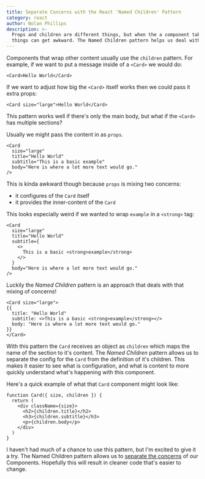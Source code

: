 ```yaml
---
title: Separate Concerns with the React 'Named Children' Pattern
category: react
author: Nolan Phillips
description: >-
  Props and children are different things, but when the a component takes multiple children
  things can get awkward. The Named Children pattern helps us deal with this.
---
```


Components that wrap other content usually use the `children` pattern. For example, if we want to put a message inside of a `<Card>` we would do:

```tsx
<Card>Hello World</Card>
```

If we want to adjust how big the `<Card>` itself works then we could pass it extra props:

```tsx
<Card size="large">Hello World</Card>
```

This pattern works well if there's only the main body, but what if the `<Card>` has multiple sections?

Usually we might pass the content in as `props`.

```tsx
<Card
  size="large"
  title="Hello World"
  subtitle="This is a basic example"
  body="Here is where a lot more text would go."
/>
```

This is kinda awkward though because `props` is mixing two concerns:

- it configures of the `Card` itself
- it provides the inner-content of the `Card`

This looks especially weird if we wanted to wrap `example` in a `<strong>` tag:

```tsx
<Card
  size="large"
  title="Hello World"
  subtitle={
    <>
      This is a basic <strong>example</strong>
    </>
  }
  body="Here is where a lot more text would go."
/>
```

Luckily the _Named Children_ pattern is an approach that deals with that mixing of concerns!

```tsx
<Card size="large">
{{
  title: "Hello World"
  subtitle: <>This is a basic <strong>example</strong></>
  body: "Here is where a lot more text would go."
}}
</Card>
```

With this pattern the `Card` receives an object as `children` which maps the name of the section to it's content. The _Named Children_ pattern allows us to separate the config for the `Card` from the definition of it's children. This makes it easier to see what is configuration, and what is content to more quickly understand what's happening with this component.

Here's a quick example of what that `Card` component might look like:

```tsx
function Card({ size, children }) {
  return (
    <div className={size}>
      <h2>{children.title}</h2>
      <h3>{children.subtitle}</h3>
      <p>{children.body</p>
    </div>
  )
}
```

I haven't had much of a chance to use this pattern, but I'm excited to give it a try. The Named Children
pattern allows us to [separate the concerns](https://en.wikipedia.org/wiki/Separation_of_concerns) of our
Components. Hopefully this will result in cleaner code that's easier to change.
